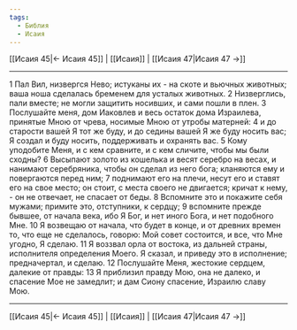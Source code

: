```yaml
---
tags:
  - Библия
  - Исаия
---
```

[[Исаия 45|← Исаия 45]] | [[Исаия]] | [[Исаия 47|Исаия 47 →]]

---
1 Пал Вил, низвергся Нево; истуканы их - на скоте и вьючных животных; ваша ноша сделалась бременем для усталых животных.
2 Низверглись, пали вместе; не могли защитить носивших, и сами пошли в плен.
3 Послушайте меня, дом Иаковлев и весь остаток дома Израилева, принятые Мною от чрева, носимые Мною от утробы матерней:
4 и до старости вашей Я тот же буду, и до седины вашей Я же буду носить вас; Я создал и буду носить, поддерживать и охранять вас.
5 Кому уподобите Меня, и с кем сравните, и с кем сличите, чтобы мы были сходны?
6 Высыпают золото из кошелька и весят серебро на весах, и нанимают серебряника, чтобы он сделал из него бога; кланяются ему и повергаются перед ним;
7 поднимают его на плечи, несут его и ставят его на свое место; он стоит, с места своего не двигается; кричат к нему, - он не отвечает, не спасает от беды.
8 Вспомните это и покажите себя мужами; примите это, отступники, к сердцу;
9 вспомните прежде бывшее, от начала века, ибо Я Бог, и нет иного Бога, и нет подобного Мне.
10 Я возвещаю от начала, что будет в конце, и от древних времен то, что еще не сделалось, говорю: Мой совет состоится, и все, что Мне угодно, Я сделаю.
11 Я воззвал орла от востока, из дальней страны, исполнителя определения Моего. Я сказал, и приведу это в исполнение; предначертал, и сделаю.
12 Послушайте Меня, жестокие сердцем, далекие от правды:
13 Я приблизил правду Мою, она не далеко, и спасение Мое не замедлит; и дам Сиону спасение, Израилю славу Мою.

---
[[Исаия 45|← Исаия 45]] | [[Исаия]] | [[Исаия 47|Исаия 47 →]]